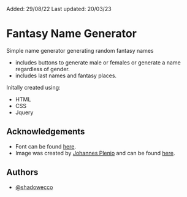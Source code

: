 Added: 29/08/22
Last updated: 20/03/23

# Fantasy Name Generator

Simple name generator generating random fantasy names
- includes buttons to generate male or females or generate a name regardless of gender.
- includes last names and fantasy places. 

Initally created using:

- HTML
- CSS
- Jquery


## Acknowledgements

- Font can be found [here](https://www.cufonfonts.com/font/charm).
- Image was created by [Johannes Plenio](https://unsplash.com/@jplenio) and can be found [here](https://unsplash.com/photos/DKix6Un55mw).


## Authors

- [@shadowecco](https://www.github.com/shadowecco)